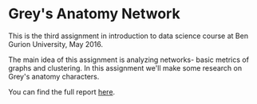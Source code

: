 # Grey's Anatomy Network

This is the third assignment in introduction to data science course at Ben Gurion University, May 2016.

The main idea of this assignment is analyzing networks- basic metrics of graphs and clustering.   In this assignment we'll make some research on Grey's anatomy characters.

You can find the full report [here](https://github.com/lidanh/data-science-greys-anatomy/blob/master/Greys_anatomy.md).
